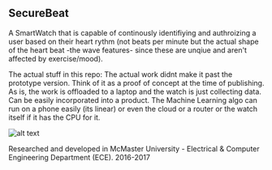 ## SecureBeat


A SmartWatch that is capable of continously identifiying and authroizing a user based on their heart rythm (not beats per minute but the actual shape of the heart beat -the wave features- since these are unqiue and aren't affected by exercise/mood). 


The actual stuff in this repo: 
The actual work didnt make it past the prototype version. Think of it as a proof of concept at the time of publishing. 
As is, the work is offloaded to a laptop and the watch is just collecting data. 
Can be easily incorporated into a product. The Machine Learning algo can run on a phone easily (its linear) or even the cloud or a router or the watch itself if it has the CPU for it. 

![alt text](https://i.imgur.com/X41pvq0.jpg)


Researched and developed in McMaster University - Electrical & Computer Engineering Department (ECE). 2016-2017
